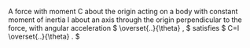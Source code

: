 A force with moment C about the origin acting on a body with constant
moment of inertia I about an axis through the origin perpendicular to
the force, with angular acceleration $ \overset{..}{\theta} , $
satisfies $ C=I \overset{..}{\theta} . $
